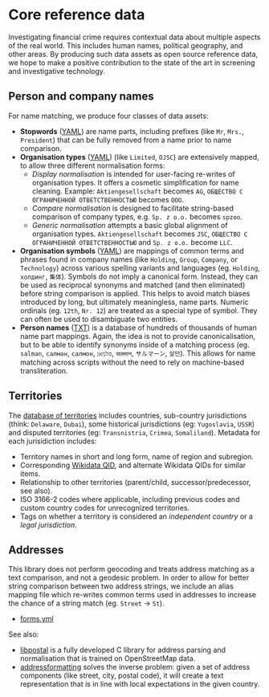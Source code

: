 # Core reference data

Investigating financial crime requires contextual data about multiple aspects of the real world. This includes human names, political geography, and other areas. By producing such data assets as open source reference data, we hope to make a positive contribution to the state of the art in screening and investigative technology.

## Person and company names

For name matching, we produce four classes of data assets:

* **Stopwords** ([YAML](https://github.com/opensanctions/rigour/blob/main/resources/names/stopwords.yml)) are name parts, including prefixes (like `Mr`, `Mrs.`, `President`) that can be fully removed from a name prior to name comparison.
* **Organisation types** ([YAML](https://github.com/opensanctions/rigour/blob/main/resources/names/org_types.yml)) (like `Limited`, `OJSC`) are extensively mapped, to allow three different normalisation forms: 
    - *Display normalisation* is intended for user-facing re-writes of organisation types. It offers a cosmetic simplification for name cleaning. Example: `Aktiengesellschaft` becomes `AG`, `ОБЩЕСТВО С ОГРАНИЧЕННОЙ ОТВЕТСТВЕННОСТЬЮ` becomes `ООО`. 
    - *Compare normalisation* is designed to facilitate string-based comparison of company types, e.g. `Sp. z o.o.` becomes `spzoo`. 
    - *Generic normalisation* attempts a basic global alignment of organisation types. `Aktiengesellschaft` becomes `JSC`, `ОБЩЕСТВО С ОГРАНИЧЕННОЙ ОТВЕТСТВЕННОСТЬЮ` and  `Sp. z o.o.` become `LLC`.
* **Organisation symbols** ([YAML](https://github.com/opensanctions/rigour/blob/main/resources/names/symbols.yml)) are mappings of common terms and phrases found in company names (like `Holding`, `Group`, `Company`, or `Technology`) across various spelling variants and languages (eg. `Holding`, `холдинг`, `集体`). Symbols do not imply a canonical form. Instead, they can be used as reciprocal synonyms and matched (and then eliminated) before string comparison is applied. This helps to avoid match biases introduced by long, but ultimately meaningless, name parts. Numeric ordinals (eg. `12th`, `Nr. 12`) are treated as a special type of symbol. They can often be used to disambiguate two entities.
* **Person names** ([TXT](https://github.com/opensanctions/rigour/blob/main/rigour/data/names/persons.txt)) is a database of hundreds of thousands of human name part mappings. Again, the idea is not to provide canonicalisation, but to be able to identify synonyms inside of a matching process (eg. `salman`, `салман`, `салмон`, `סלמאן`, `सलमान`, `サルマーン`, `살만`). This allows for name matching across scripts without the need to rely on machine-based transliteration. 

## Territories

The [database of territories](https://github.com/opensanctions/rigour/tree/main/resources/territories) includes countries, sub-country jurisdictions (think: `Delaware`, `Dubai`), some historical jurisdictions (eg: `Yugoslavia`, `USSR`) and disputed territories (eg: `Transnistria`, `Crimea`, `Somaliland`). Metadata for each jurisidiction includes:

* Territory names in short and long form, name of region and subregion.
* Corresponding [Wikidata QID](https://www.wikidata.org/wiki/Wikidata:Identifiers), and alternate Wikidata QIDs for similar items.
* Relationship to other territories (parent/child, successor/predecessor, see also).
* ISO 3166-2 codes where applicable, including previous codes and custom country codes for unrecognized territories.
* Tags on whether a territory is considered an *independent country* or a *legal jurisdiction*.

## Addresses

This library does not perform geocoding and treats address matching as a text comparison, and not a geodesic problem. In order to allow for better string comparison between two address strings, we include an alias mapping file which re-writes common terms used in addresses to increase the chance of a string match (eg. `Street` -> `St`). 

* [forms.yml](https://github.com/opensanctions/rigour/blob/main/resources/addresses/forms.yml)

See also: 

* [libpostal](https://github.com/openvenues/libpostal) is a fully developed C library for address parsing and normalisation that is trained on OpenStreetMap data.
* [addressformatting](https://github.com/OpenCageData/address-formatting) solves the inverse problem: given a set of address components (like street, city, postal code), it will create a text representation that is in line with local expectations in the given country.